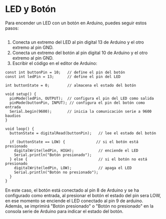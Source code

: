 # LED y Botón

Para encender un LED con un botón en Arduino, puedes seguir estos pasos:

<figure><img src="../../.gitbook/assets/4 - 1 Led 1 botón_bb (1).png" alt=""><figcaption></figcaption></figure>

1. Conecta un extremo del LED al pin digital 13 de Arduino y el otro extremo al pin GND.
2. Conecta un extremo del botón al pin digital 10 de Arduino y el otro extremo al pin GND.
3. Escribir el código en el editor de Arduino:

```arduino
const int buttonPin = 10;   // define el pin del botón
const int ledPin = 13;      // define el pin del LED

int buttonState = 0;        // almacena el estado del botón

void setup() {
  pinMode(ledPin, OUTPUT);  // configura el pin del LED como salida
  pinMode(buttonPin, INPUT); // configura el pin del botón como entrada
  Serial.begin(9600);       // inicia la comunicación serie a 9600 baudios
}

void loop() {
  buttonState = digitalRead(buttonPin);   // lee el estado del botón

  if (buttonState == LOW) {              // si el botón está presionado
    digitalWrite(ledPin, HIGH);           // enciende el LED
    Serial.println("Botón presionado");
  } else {                                // si el botón no está presionado
    digitalWrite(ledPin, LOW);            // apaga el LED
    Serial.println("Botón no presionado");
  }
}

```

En este caso, el botón está conectado al pin 8 de Arduino y se ha configurado como entrada, al presionar el botón el estado del pin sera LOW, en ese momento se enciende el LED conectado al pin 9 de arduino. Además, se imprimirá "Botón presionado" o "Botón no presionado" en la consola serie de Arduino para indicar el estado del botón.
